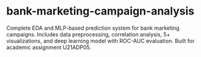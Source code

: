 # bank-marketing-campaign-analysis
Complete EDA and MLP-based prediction system for bank marketing campaigns. Includes data preprocessing, correlation analysis, 5+ visualizations, and deep learning model with ROC-AUC evaluation. Built for academic assignment U21ADP05.
